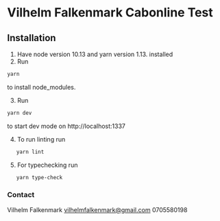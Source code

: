 # Vilhelm Falkenmark Cabonline Test

## Installation

1. Have node version 10.13 and yarn version 1.13. installed
2. Run

```sh
yarn
```

to install node_modules.

3. Run

```sh
yarn dev
```

to start dev mode on http://localhost:1337

4. To run linting run

```sh
   yarn lint
```

5. For typechecking run

```sh
   yarn type-check
```

### Contact

Vilhelm Falkenmark
vilhelmfalkenmark@gmail.com
0705580198
